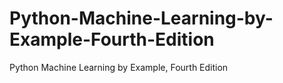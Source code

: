 # Python-Machine-Learning-by-Example-Fourth-Edition
Python Machine Learning by Example, Fourth Edition
